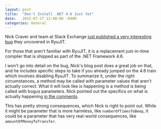 ```yaml
---
layout: post
title:  "Don't Install .NET 4.6 Just Yet"
date:   2015-07-27 12:00:00 -0400
categories: General
---
```


Nick Craver and team at Stack Exchange [just published a very interesting bug][1]
they uncovered in RyuJIT.

For those that aren't familiar with RyuJIT, it is a replacement just-in-time
compiler that is shipped as part of the .NET Framework 4.6.

I won't go into detail on the bug, Nick's blog post does a great job on that,
and he includes specific steps to take if you already jumped on the 4.6 train
which involves disabling RyuJIT. To summarize it, under the right circumstances,
a method may be called with parameter values that aren't actually correct. What
it will look like is happening is a method is being called with bogus
parameters. Nick pointed out the specifics on what is actually happening
[in the comments][2].

This has pretty strong consequences, which Nick is right to point out. While
it might be parameter that is more harmless, like `numberOfTimesToBeep`, it could
be a parameter that has very real-world consequences, like
`amountOfMoneyToTransfer`.

[1]: https://nickcraver.com/blog/2015/07/27/why-you-should-wait-on-dotnet-46/
[2]: https://nickcraver.com/blog/2015/07/27/why-you-should-wait-on-dotnet-46/#comment-2159296059

